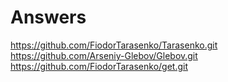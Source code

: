 # Answers
https://github.com/FiodorTarasenko/Tarasenko.git
https://github.com/Arseniy-Glebov/Glebov.git
https://github.com/FiodorTarasenko/get.git
